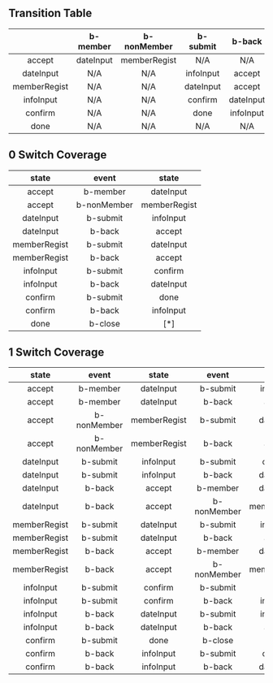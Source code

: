 ## Transition Table

| |b-member|b-nonMember|b-submit|b-back|b-close|
| :----: | :----: | :----: | :----: | :----: | :----: |
|accept|dateInput|memberRegist|N/A|N/A|N/A|
|dateInput|N/A|N/A|infoInput|accept|N/A|
|memberRegist|N/A|N/A|dateInput|accept|N/A|
|infoInput|N/A|N/A|confirm|dateInput|N/A|
|confirm|N/A|N/A|done|infoInput|N/A|
|done|N/A|N/A|N/A|N/A|[*]|

## 0 Switch Coverage

|state|event|state|
| :----: | :----: | :----: |
|accept|b-member|dateInput|
|accept|b-nonMember|memberRegist|
|dateInput|b-submit|infoInput|
|dateInput|b-back|accept|
|memberRegist|b-submit|dateInput|
|memberRegist|b-back|accept|
|infoInput|b-submit|confirm|
|infoInput|b-back|dateInput|
|confirm|b-submit|done|
|confirm|b-back|infoInput|
|done|b-close|[*]|

## 1 Switch Coverage

|state|event|state|event|state|
| :----: | :----: | :----: | :----: | :----: |
|accept|b-member|dateInput|b-submit|infoInput|
|accept|b-member|dateInput|b-back|accept|
|accept|b-nonMember|memberRegist|b-submit|dateInput|
|accept|b-nonMember|memberRegist|b-back|accept|
|dateInput|b-submit|infoInput|b-submit|confirm|
|dateInput|b-submit|infoInput|b-back|dateInput|
|dateInput|b-back|accept|b-member|dateInput|
|dateInput|b-back|accept|b-nonMember|memberRegist|
|memberRegist|b-submit|dateInput|b-submit|infoInput|
|memberRegist|b-submit|dateInput|b-back|accept|
|memberRegist|b-back|accept|b-member|dateInput|
|memberRegist|b-back|accept|b-nonMember|memberRegist|
|infoInput|b-submit|confirm|b-submit|done|
|infoInput|b-submit|confirm|b-back|infoInput|
|infoInput|b-back|dateInput|b-submit|infoInput|
|infoInput|b-back|dateInput|b-back|accept|
|confirm|b-submit|done|b-close|[*]|
|confirm|b-back|infoInput|b-submit|confirm|
|confirm|b-back|infoInput|b-back|dateInput|
